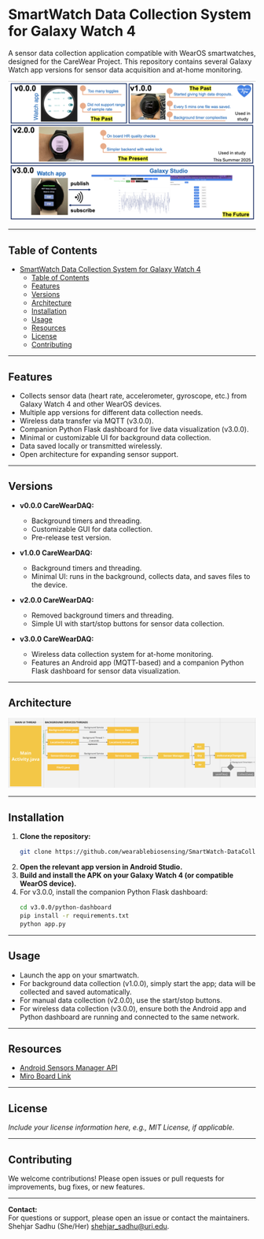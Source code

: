 # SmartWatch Data Collection System for Galaxy Watch 4

A sensor data collection application compatible with WearOS smartwatches, designed for the CareWear Project. This repository contains several Galaxy Watch app versions for sensor data acquisition and at-home monitoring.

![System Overview](https://github.com/wearablebiosensing/SmartWatch-DataCollection-system/blob/main/Overview.png)

---

## Table of Contents
- [SmartWatch Data Collection System for Galaxy Watch 4](#smartwatch-data-collection-system-for-galaxy-watch-4)
  - [Table of Contents](#table-of-contents)
  - [Features](#features)
  - [Versions](#versions)
  - [Architecture](#architecture)
  - [Installation](#installation)
  - [Usage](#usage)
  - [Resources](#resources)
  - [License](#license)
  - [Contributing](#contributing)

---

## Features

- Collects sensor data (heart rate, accelerometer, gyroscope, etc.) from Galaxy Watch 4 and other WearOS devices.
- Multiple app versions for different data collection needs.
- Wireless data transfer via MQTT (v3.0.0).
- Companion Python Flask dashboard for live data visualization (v3.0.0).
- Minimal or customizable UI for background data collection.
- Data saved locally or transmitted wirelessly.
- Open architecture for expanding sensor support.

---

## Versions

- **v0.0.0 CareWearDAQ:**  
  - Background timers and threading.
  - Customizable GUI for data collection.
  - Pre-release test version.

- **v1.0.0 CareWearDAQ:**  
  - Background timers and threading.
  - Minimal UI: runs in the background, collects data, and saves files to the device.

- **v2.0.0 CareWearDAQ:**  
  - Removed background timers and threading.
  - Simple UI with start/stop buttons for sensor data collection.

- **v3.0.0 CareWearDAQ:**  
  - Wireless data collection system for at-home monitoring.
  - Features an Android app (MQTT-based) and a companion Python Flask dashboard for sensor data visualization.

---

## Architecture

![App Architecture](https://github.com/wearablebiosensing/SmartWatch-DataCollection-system/blob/main/v1.0.0/carewear_apparch.png)

---

## Installation

1. **Clone the repository:**
   ```sh
   git clone https://github.com/wearablebiosensing/SmartWatch-DataCollection-system.git
   ```
2. **Open the relevant app version in Android Studio.**
3. **Build and install the APK on your Galaxy Watch 4 (or compatible WearOS device).**
4. For v3.0.0, install the companion Python Flask dashboard:
   ```sh
   cd v3.0.0/python-dashboard
   pip install -r requirements.txt
   python app.py
   ```

---

## Usage

- Launch the app on your smartwatch.
- For background data collection (v1.0.0), simply start the app; data will be collected and saved automatically.
- For manual data collection (v2.0.0), use the start/stop buttons.
- For wireless data collection (v3.0.0), ensure both the Android app and Python dashboard are running and connected to the same network.

---

## Resources

- [Android Sensors Manager API](https://developer.android.com/reference/android/hardware/SensorManager)
- [Miro Board Link](https://miro.com/app/board/uXjVMT6jOEA=/?share_link_id=543197703029)

---

## License

_Include your license information here, e.g., MIT License, if applicable._

---

## Contributing

We welcome contributions! Please open issues or pull requests for improvements, bug fixes, or new features.

---

**Contact:**  
For questions or support, please open an issue or contact the maintainers. Shehjar Sadhu (She/Her) shehjar_sadhu@uri.edu.
